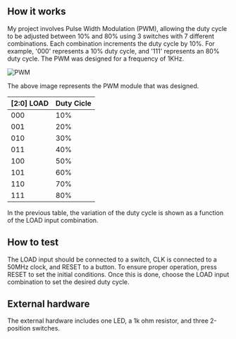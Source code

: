 <!---

This file is used to generate your project datasheet. Please fill in the information below and delete any unused
sections.

You can also include images in this folder and reference them in the markdown. Each image must be less than
512 kb in size, and the combined size of all images must be less than 1 MB.
-->

## How it works

My project involves Pulse Width Modulation (PWM), allowing the duty cycle to be adjusted between 10% and 80% using 3 switches with 7 different combinations. Each combination increments the duty cycle by 10%. For example, '000' represents a 10% duty cycle, and '111' represents an 80% duty cycle. The PWM was designed for a frequency of 1KHz.

![PWM](https://github.com/Noe-Reyes/PWM/assets/165437989/25771c3a-0918-4a82-9fd9-5e00af549505)

The above image represents the PWM module that was designed.

| [2:0] LOAD | Duty Cicle |
|------------|------------|
| 000        | 10%        |
| 001        | 20%        |
| 010        | 30%        |
| 011        | 40%        |
| 100        | 50%        |
| 101        | 60%        |
| 110        | 70%        |
| 111        | 80%        |

In the previous table, the variation of the duty cycle is shown as a function of the LOAD input combination.

## How to test

The LOAD input should be connected to a switch, CLK is connected to a 50MHz clock, and RESET to a button. To ensure proper operation, press RESET to set the initial conditions. Once this is done, choose the LOAD input combination to set the desired duty cycle.

## External hardware
The external hardware includes one LED, a 1k ohm resistor, and three 2-position switches.

